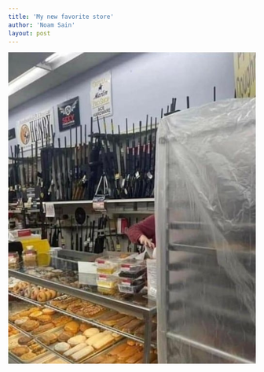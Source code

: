 ```yaml
---
title: 'My new favorite store'
author: 'Noam Sain'
layout: post
---
```


![My new favorite store](/assets/2022/2022-01-guns-and-donuts.jpg "My new favorite store")
